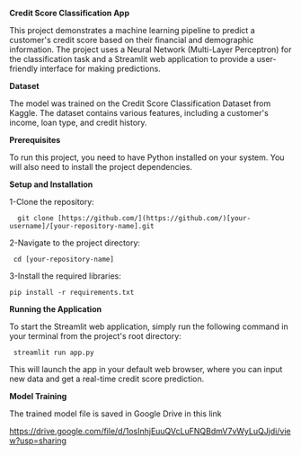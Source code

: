 **Credit Score Classification App**  

This project demonstrates a machine learning pipeline to predict a customer's credit score based on their financial and demographic information. The project uses a Neural Network (Multi-Layer Perceptron) for the classification task and a Streamlit web application to provide a user-friendly interface for making predictions.

**Dataset**  

The model was trained on the Credit Score Classification Dataset from Kaggle. The dataset contains various features, including a customer's income, loan type, and credit history.

**Prerequisites**  

To run this project, you need to have Python installed on your system. You will also need to install the project dependencies.

**Setup and Installation**  

   1-Clone the repository:

      git clone [https://github.com/](https://github.com/)[your-username]/[your-repository-name].git

  2-Navigate to the project directory:

     cd [your-repository-name]

  3-Install the required libraries:

    pip install -r requirements.txt

**Running the Application**  

To start the Streamlit web application, simply run the following command in your terminal from the project's root directory:

     streamlit run app.py

This will launch the app in your default web browser, where you can input new data and get a real-time credit score prediction.

**Model Training**  

The trained model file is saved in Google Drive in this link

  https://drive.google.com/file/d/1osInhjEuuQVcLuFNQBdmV7vWyLuQJjdi/view?usp=sharing

